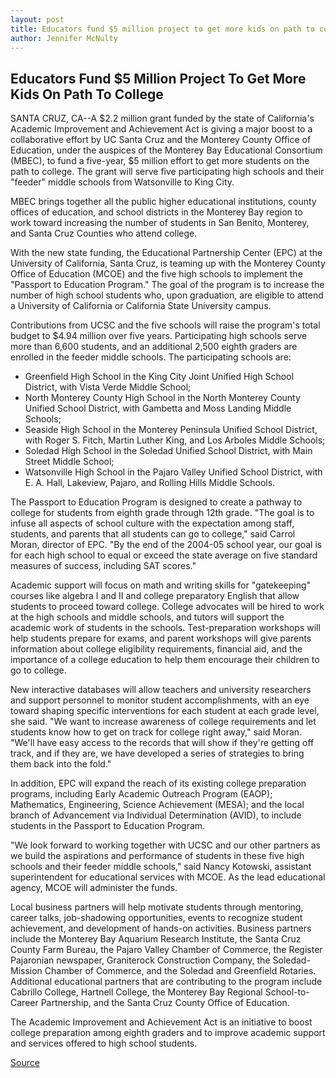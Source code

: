 ```yaml
---
layout: post
title: Educators fund $5 million project to get more kids on path to college
author: Jennifer McNulty
---
```


## Educators Fund $5 Million Project To Get More Kids On Path To College

SANTA CRUZ, CA--A $2.2 million grant funded by the state of California's Academic Improvement and Achievement Act is giving a major boost to a collaborative effort by UC Santa Cruz and the Monterey County Office of Education, under the auspices of the Monterey Bay Educational Consortium (MBEC), to fund a five-year, $5 million effort to get more students on the path to college. The grant will serve five participating high schools and their "feeder" middle schools from Watsonville to King City.

MBEC brings together all the public higher educational institutions, county offices of education, and school districts in the Monterey Bay region to work toward increasing the number of students in San Benito, Monterey, and Santa Cruz Counties who attend college.

With the new state funding, the Educational Partnership Center (EPC) at the University of California, Santa Cruz, is teaming up with the Monterey County Office of Education (MCOE) and the five high schools to implement the "Passport to Education Program." The goal of the program is to increase the number of high school students who, upon graduation, are eligible to attend a University of California or California State University campus.

Contributions from UCSC and the five schools will raise the program's total budget to $4.94 million over five years. Participating high schools serve more than 6,600 students, and an additional 2,500 eighth graders are enrolled in the feeder middle schools. The participating schools are:

* Greenfield High School in the King City Joint Unified High School District, with Vista Verde Middle School;
* North Monterey County High School in the North Monterey County Unified School District, with Gambetta and Moss Landing Middle Schools;
* Seaside High School in the Monterey Peninsula Unified School District, with Roger S. Fitch, Martin Luther King, and Los Arboles Middle Schools;
* Soledad High School in the Soledad Unified School District, with Main Street Middle School;
* Watsonville High School in the Pajaro Valley Unified School District, with E. A. Hall, Lakeview, Pajaro, and Rolling Hills Middle Schools.

The Passport to Education Program is designed to create a pathway to college for students from eighth grade through 12th grade. "The goal is to infuse all aspects of school culture with the expectation among staff, students, and parents that all students can go to college," said Carrol Moran, director of EPC. "By the end of the 2004-05 school year, our goal is for each high school to equal or exceed the state average on five standard measures of success, including SAT scores."

Academic support will focus on math and writing skills for "gatekeeping" courses like algebra I and II and college preparatory English that allow students to proceed toward college. College advocates will be hired to work at the high schools and middle schools, and tutors will support the academic work of students in the schools. Test-preparation workshops will help students prepare for exams, and parent workshops will give parents information about college eligibility requirements, financial aid, and the importance of a college education to help them encourage their children to go to college.

New interactive databases will allow teachers and university researchers and support personnel to monitor student accomplishments, with an eye toward shaping specific interventions for each student at each grade level, she said. "We want to increase awareness of college requirements and let students know how to get on track for college right away," said Moran. "We'll have easy access to the records that will show if they're getting off track, and if they are, we have developed a series of strategies to bring them back into the fold."

In addition, EPC will expand the reach of its existing college preparation programs, including Early Academic Outreach Program (EAOP); Mathematics, Engineering, Science Achievement (MESA); and the local branch of Advancement via Individual Determination (AVID), to include students in the Passport to Education Program.

"We look forward to working together with UCSC and our other partners as we build the aspirations and performance of students in these five high schools and their feeder middle schools," said Nancy Kotowski, assistant superintendent for educational services with MCOE. As the lead educational agency, MCOE will administer the funds.

Local business partners will help motivate students through mentoring, career talks, job-shadowing opportunities, events to recognize student achievement, and development of hands-on activities. Business partners include the Monterey Bay Aquarium Research Institute, the Santa Cruz County Farm Bureau, the Pajaro Valley Chamber of Commerce, the Register Pajaronian newspaper, Graniterock Construction Company, the Soledad-Mission Chamber of Commerce, and the Soledad and Greenfield Rotaries. Additional educational partners that are contributing to the program include Cabrillo College, Hartnell College, the Monterey Bay Regional School-to-Career Partnership, and the Santa Cruz County Office of Education.

The Academic Improvement and Achievement Act is an initiative to boost college preparation among eighth graders and to improve academic support and services offered to high school students.

[Source](http://www1.ucsc.edu/news_events/press_releases/archive/99-00/06-00/aiaa_grant.htm "Permalink to Educators fund $5 million project to get more kids on path to college")